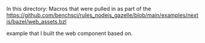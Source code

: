 In this directory: Macros that were pulled in as part of the
https://github.com/benchsci/rules_nodejs_gazelle/blob/main/examples/nextjs/bazel/web_assets.bzl

example that I built the web component based on.
